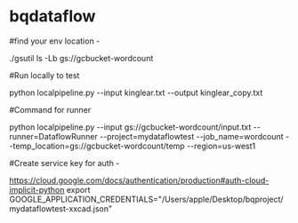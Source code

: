 # bqdataflow

#find your env location - 

./gsutil ls -Lb gs://gcbucket-wordcount


#Run locally to test

python localpipeline.py --input kinglear.txt --output kinglear_copy.txt


#Command for runner

python localpipeline.py --input gs://gcbucket-wordcount/input.txt --runner=DataflowRunner --project=mydataflowtest --job_name=wordcount --temp_location=gs://gcbucket-wordcount/temp --region=us-west1

#Create service key for auth -

https://cloud.google.com/docs/authentication/production#auth-cloud-implicit-python
export GOOGLE_APPLICATION_CREDENTIALS="/Users/apple/Desktop/bqproject/mydataflowtest-xxcad.json"
